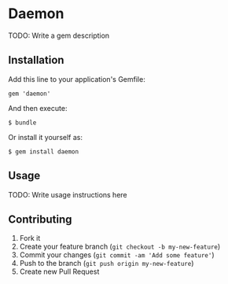 # Daemon

TODO: Write a gem description

## Installation

Add this line to your application's Gemfile:

    gem 'daemon'

And then execute:

    $ bundle

Or install it yourself as:

    $ gem install daemon

## Usage

TODO: Write usage instructions here

## Contributing

1. Fork it
2. Create your feature branch (`git checkout -b my-new-feature`)
3. Commit your changes (`git commit -am 'Add some feature'`)
4. Push to the branch (`git push origin my-new-feature`)
5. Create new Pull Request
